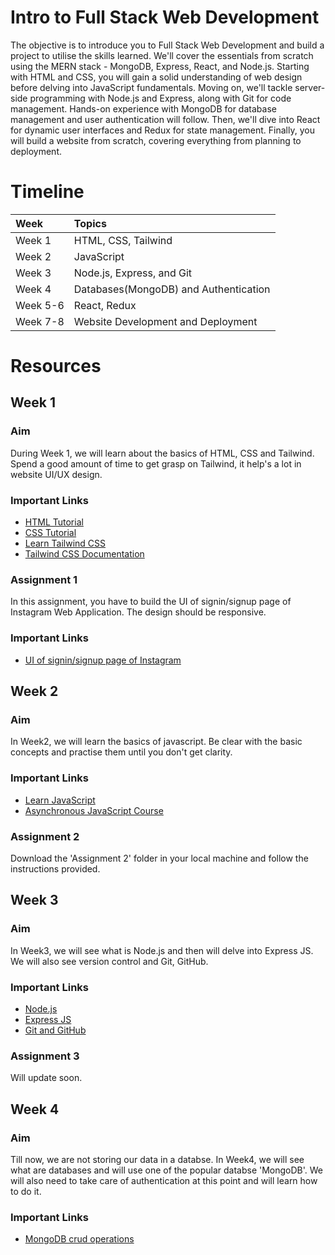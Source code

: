 # Intro to Full Stack Web Development

The objective is to introduce you to Full Stack Web Development and build a project to utilise the skills learned. We'll cover the essentials from scratch using the MERN stack - MongoDB, Express, React, and Node.js. Starting with HTML and CSS, you will gain a solid understanding of web design before delving into JavaScript fundamentals. Moving on, we'll tackle server-side programming with Node.js and Express, along with Git for code management. Hands-on experience with MongoDB for database management and user authentication will follow. Then, we'll dive into React for dynamic user interfaces and Redux for state management. Finally, you will build a website from scratch, covering everything from planning to deployment.

# Timeline

| Week | Topics    | 
| :---   | :--- |
| Week 1 | HTML, CSS, Tailwind   |
| Week 2 | JavaScript   |
| Week 3 | Node.js, Express, and Git   |
| Week 4 | Databases(MongoDB) and Authentication   |
| Week 5-6 | React, Redux   |
| Week 7-8 | Website Development and Deployment   |


# Resources

## Week 1
### Aim
During Week 1, we will learn about the basics of HTML, CSS and Tailwind. Spend a good amount of time to get grasp on Tailwind, it help's a lot in website UI/UX design.
### Important Links
- [HTML Tutorial](https://www.youtube.com/watch?v=916GWv2Qs08)
- [CSS Tutorial](https://www.youtube.com/watch?v=ieTHC78giGQ)
- [Learn Tailwind CSS](https://www.youtube.com/watch?v=ft30zcMlFao)
- [Tailwind CSS Documentation](https://tailwindcss.com/docs/utility-first)

### Assignment 1
In this assignment, you have to build the UI of signin/signup page of Instagram Web Application. The design should be responsive.
### Important Links
- [UI of signin/signup page of Instagram](https://docs.google.com/document/d/1lvrIQUFSKJBUXN3yjsRwVtzrwBltPqL-Lb-7gfhz7rc/edit?usp=sharing)


## Week 2
### Aim
In Week2, we will learn the basics of javascript. Be clear with the basic concepts and practise them until you don't get clarity.
### Important Links
- [Learn JavaScript](https://www.youtube.com/watch?v=PkZNo7MFNFg)
- [Asynchronous JavaScript Course](https://www.youtube.com/watch?v=ZYb_ZU8LNxs)

### Assignment 2
Download the 'Assignment 2' folder in your local machine and follow the instructions provided.


## Week 3
### Aim
In Week3, we will see what is Node.js and then will delve into Express JS. We will also see version control and Git, GitHub.
### Important Links
- [Node.js](https://medium.com/@asiandigitalhub/what-is-node-js-and-how-it-work-490f5ecba665)
- [Express JS](https://www.youtube.com/playlist?list=PL_cUvD4qzbkwjmjy-KjbieZ8J9cGwxZpC)
- [Git and GitHub](https://www.youtube.com/watch?v=RDxQEzXN8AU)

### Assignment 3
Will update soon.


## Week 4
### Aim
Till now, we are not storing our data in a databse. In Week4, we will see what are databases and will use one of the popular databse 'MongoDB'. We will also need to take care of authentication at this point and will learn how to do it.
### Important Links
- [MongoDB crud operations](https://www.mongodb.com/docs/manual/crud/)

